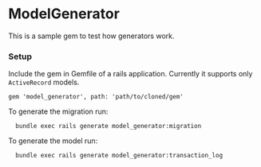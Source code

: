# ModelGenerator

This is a sample gem to test how generators work.

### Setup

Include the gem in Gemfile of a rails application. Currently it supports only `ActiveRecord` models.

```
gem 'model_generator', path: 'path/to/cloned/gem'
```


To generate the migration run:

```
  bundle exec rails generate model_generator:migration
```

To generate the model run:

```
  bundle exec rails generate model_generator:transaction_log
```
